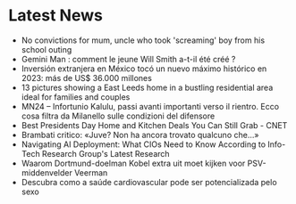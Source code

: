 # Latest News
-  No convictions for mum, uncle who took 'screaming' boy from his school outing
-  Gemini Man : comment le jeune Will Smith a-t-il été créé ?
-  Inversión extranjera en México tocó un nuevo máximo histórico en 2023: más de US$ 36.000 millones
-  13 pictures showing a East Leeds home in a bustling residential area ideal for families and couples
-  MN24 – Infortunio Kalulu, passi avanti importanti verso il rientro. Ecco cosa filtra da Milanello sulle condizioni del difensore
-  Best Presidents Day Home and Kitchen Deals You Can Still Grab - CNET
-  Brambati critico: «Juve? Non ha ancora trovato qualcuno che…»
-  Navigating AI Deployment: What CIOs Need to Know According to Info-Tech Research Group's Latest Research
-  Waarom Dortmund-doelman Kobel extra uit moet kijken voor PSV-middenvelder Veerman
-  Descubra como a saúde cardiovascular pode ser potencializada pelo sexo

